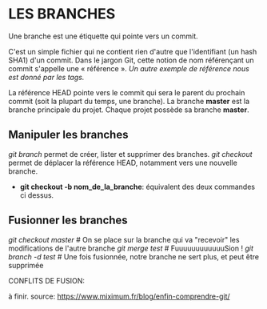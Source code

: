 # LES BRANCHES

Une branche est une étiquette qui pointe vers un commit.

C'est un simple fichier qui ne contient rien d'autre que l'identifiant (un hash SHA1) d'un commit.
Dans le jargon Git, cette notion de nom référençant un commit s'appelle une « référence ».
*Un autre exemple de référence nous est donné par les tags.*

La référence HEAD pointe vers le commit qui sera le parent du prochain commit (soit la plupart du temps, une branche).
La branche **master** est la branche principale du projet. Chaque projet possède sa branche **master**.

## Manipuler les branches

*git branch* permet de créer, lister et supprimer des branches.
*git checkout* permet de déplacer la référence HEAD, notamment vers une nouvelle branche.

- **git checkout -b nom_de_la_branche**: équivalent des deux commandes ci dessus.

## Fusionner les branches

*git checkout master*  # On se place sur la branche qui va "recevoir" les modifications de l'autre branche
*git merge test*  # FuuuuuuuuuuuuSion !
*git branch -d test*  # Une fois fusionnée, notre branche ne sert plus, et peut être supprimée

CONFLITS DE FUSION:

à finir.
source:
https://www.miximum.fr/blog/enfin-comprendre-git/